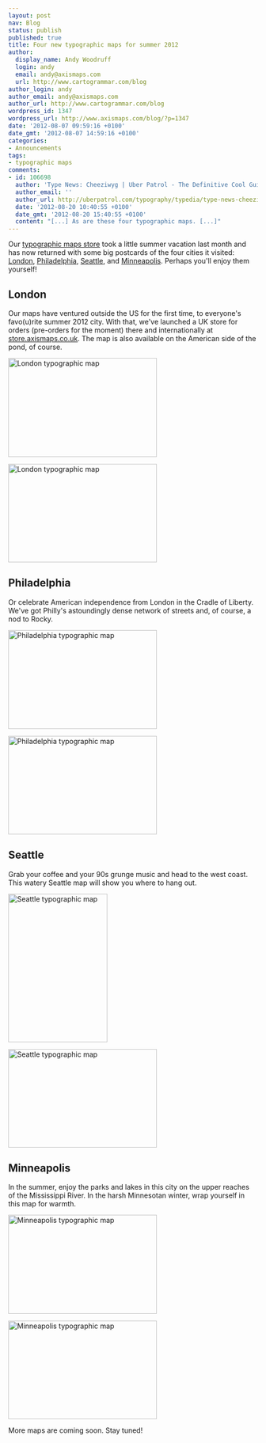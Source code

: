 ```yaml
---
layout: post
nav: Blog
status: publish
published: true
title: Four new typographic maps for summer 2012
author:
  display_name: Andy Woodruff
  login: andy
  email: andy@axismaps.com
  url: http://www.cartogrammar.com/blog
author_login: andy
author_email: andy@axismaps.com
author_url: http://www.cartogrammar.com/blog
wordpress_id: 1347
wordpress_url: http://www.axismaps.com/blog/?p=1347
date: '2012-08-07 09:59:16 +0100'
date_gmt: '2012-08-07 14:59:16 +0100'
categories:
- Announcements
tags:
- typographic maps
comments:
- id: 106698
  author: 'Type News: Cheeziwyg | Uber Patrol - The Definitive Cool Guide'
  author_email: ''
  author_url: http://uberpatrol.com/typography/typedia/type-news-cheeziwyg/
  date: '2012-08-20 10:40:55 +0100'
  date_gmt: '2012-08-20 15:40:55 +0100'
  content: "[...] As are these four typographic maps. [...]"
---
```

<p>Our <a href="http://store.axismaps.com">typographic maps store</a> took a little summer vacation last month and has now returned with some big postcards of the four cities it visited: <a href="http://store.axismaps.com/product/london">London</a>, <a href="http://store.axismaps.com/product/philadelphia">Philadelphia</a>, <a href="http://store.axismaps.com/product/seattle">Seattle</a>, and <a href="http://store.axismaps.com/product/minneapolis">Minneapolis</a>. Perhaps you'll enjoy them yourself!</p>
<!--break-->
<h2>London</h2>
<p>Our maps have ventured outside the US for the first time, to everyone's favo(u)rite summer 2012 city. With that, we've launched a UK store for orders (pre-orders for the moment) there and internationally at <a href="http://store.axismaps.co.uk/#uk">store.axismaps.co.uk</a>. The map is also available on the American side of the pond, of course.</p>
<p><a href="http://store.axismaps.com/product/london/"><img src="{{ site.baseurl }}/media/posts/2012/08/london_20120723.jpg" alt="London typographic map" title="London typographic map" width="300" height="200" class="alignnone size-medium wp-image-1349" /></a></p>
<p><a href="http://store.axismaps.com/product/london/"><img src="{{ site.baseurl }}/media/posts/2012/08/london_4.jpg" alt="London typographic map" title="London typographic map" width="300" height="199" class="alignnone size-medium wp-image-1348" /></a></p>
<h2>Philadelphia</h2>
<p>Or celebrate American independence from London in the Cradle of Liberty. We've got Philly's astoundingly dense network of streets and, of course, a nod to Rocky.</p>
<p><a href="http://store.axismaps.com/product/philadelphia"><img src="{{ site.baseurl }}/media/posts/2012/08/philadelphia_20120722.jpg" alt="Philadelphia typographic map" title="Philadelphia typographic map" width="300" height="200" class="alignnone size-medium wp-image-1351" /></a></p>
<p><a href="http://store.axismaps.com/product/philadelphia"><img src="{{ site.baseurl }}/media/posts/2012/08/philadelphia_3.jpg" alt="Philadelphia typographic map" title="Philadelphia typographic map" width="300" height="199" class="alignnone size-medium wp-image-1350" /></a></p>
<h2>Seattle</h2>
<p>Grab your coffee and your 90s grunge music and head to the west coast. This watery Seattle map will show you where to hang out.</p>
<p><a href="http://store.axismaps.com/product/seattle"><img src="{{ site.baseurl }}/media/posts/2012/08/seattle_20120723.jpg" alt="Seattle typographic map" title="Seattle typographic map" width="200" height="300" class="alignnone size-medium wp-image-1353" /></a></p>
<p><a href="http://store.axismaps.com/product/seattle"><img src="{{ site.baseurl }}/media/posts/2012/08/seattle_4.jpg" alt="Seattle typographic map" title="Seattle typographic map" width="300" height="199" class="alignnone size-medium wp-image-1352" /></a></p>
<h2>Minneapolis</h2>
<p>In the summer, enjoy the parks and lakes in this city on the upper reaches of the Mississippi River. In the harsh Minnesotan winter, wrap yourself in this map for warmth.</p>
<p><a href="http://store.axismaps.com/product/minneapolis"><img src="{{ site.baseurl }}/media/posts/2012/08/minneapolis_20110722.jpg" alt="Minneapolis typographic map" title="Minneapolis typographic map" width="300" height="200" class="alignnone size-medium wp-image-1355" /></a></p>
<p><a href="http://store.axismaps.com/product/minneapolis"><img src="{{ site.baseurl }}/media/posts/2012/08/minneapolis_3.jpg" alt="Minneapolis typographic map" title="Minneapolis typographic map" width="300" height="199" class="alignnone size-medium wp-image-1354" /></a></p>
<p>More maps are coming soon. Stay tuned!</p>
